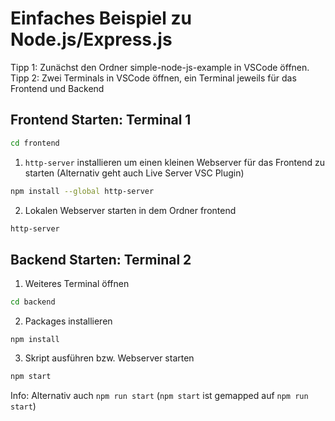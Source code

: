 # Einfaches Beispiel zu Node.js/Express.js

Tipp 1: Zunächst den Ordner simple-node-js-example in VSCode öffnen.
Tipp 2: Zwei Terminals in VSCode öffnen, ein Terminal jeweils für das Frontend und Backend

## Frontend Starten: Terminal 1

```bash
cd frontend
```

1. `http-server` installieren um einen kleinen Webserver für das Frontend zu starten (Alternativ geht auch Live Server VSC Plugin)

```bash
npm install --global http-server
```

2. Lokalen Webserver starten in dem Ordner frontend

```bash
http-server
```


## Backend Starten: Terminal 2

1. Weiteres Terminal öffnen


```bash
cd backend
```

2. Packages installieren
```
npm install
```

3. Skript ausführen bzw. Webserver starten

```bash
npm start
```

Info: Alternativ auch `npm run start` (`npm start` ist gemapped auf `npm run start`)

